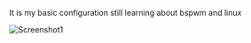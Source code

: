 It is my basic configuration still learning about bspwm and linux 

![Screenshot1](https://github.com/user-attachments/assets/0cd51385-fa63-4024-8c16-8a7a95a435d7)

